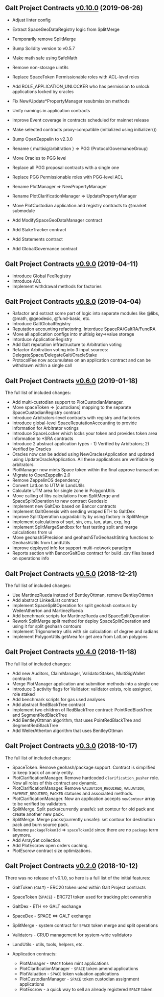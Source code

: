 ## Galt Project Contracts [v0.10.0](https://github.com/galtspace/galtproject-contracts/tree/v0.10.0) (2019-06-26)

- Adjust linter config
- Extract SpaceGeoDataRegistry logic from SplitMerge
- Temporarily remove SplitMerge
- Bump Solidity version to v0.5.7
- Make math safe using SafeMath
- Remove non-storage uint8s
- Replace SpaceToken Permissionable roles with ACL-level roles
- Add ROLE_APPLICATION_UNLOCKER who has permission to unlock applications locked by oracles
- Fix New/Update*PropertyManager resubmission methods
- Unify namings in application contracts
- Improve Event coverage in contracts scheduled for mainnet release
- Make selected contracts proxy-compatible (initialized using initializer())
- Bump OpenZeppelin to v2.3.0

- Rename { multisig/arbitration } => PGG (ProtocolGovernanceGroup)
- Move Oracles to PGG level
- Replace all PGG proposal contracts with a single one
- Replace PGG Permissionable roles with PGG-level ACL

- Rename PlotManager => NewPropertyManager
- Rename PlotClarificationManager => UpdatePropertyManager
- Move PlotCustodian application and registry contracts to @market submodule

- Add ModifySpaceGeoDataManager contract
- Add StakeTracker contract
- Add Statements contract 
- Add GlobalGovernance contract

## Galt Project Contracts [v0.9.0](https://github.com/galtspace/galtproject-contracts/tree/v0.9.0) (2019-04-11)

* Introduce Global FeeRegistry
* Introduce ACL
* Implement withdrawal methods for factories

## Galt Project Contracts [v0.8.0](https://github.com/galtspace/galtproject-contracts/tree/v0.8.0) (2019-04-04)

* Rafactor and extract some part of logic into separate modules like @libs, @math, @geodesic, @fund-basic, etc.
* Introduce GaltGlobalRegistry
* Reputation accounting refactoring. Intorduce SpaceRA/GaltRA/FundRA
* Move all application configs into multisig key=>value storage
* Intorduce ApplicationRegistry
* Add Galt reputation infrastructure to Arbitration voting
* Refactor Arbitration voting into 3 input sources: DelegateSpace/DelegateGalt/OracleStake
* ProtocolFee now accumulates on an application contract and can be withdrawn within a single call

## Galt Project Contracts [v0.6.0](https://github.com/galtspace/galtproject-contracts/tree/v0.6.0) (2019-01-18)

The full list of included changes:

- Add multi-custodian support to PlotCustodianManager.
- Move spaceToken => [custodians] mapping to the separate SpaceCustodianRegistry contract
- Introduce Arbitrators-level contracts with registry and factories
- Introduce global-level SpaceReputationAccounting to provide information for Arbitrator votings
- Introduce SpaceLocker which locks your token and provides token area information to \*SRA contracts
- Introduce 2 abstract application types - 1) Verified by Arbitrators; 2) Verified by Oracles
- Oracles now can be added using NewOraclesApplication and updated using UpdateOracleApplication. All these applications are verifiable by arbitrators.
- PlotManager now mints Space token within the final approve transaction
- Migrate to OpenZeppelin 2.0
- Remove ZeppelinOS dependency
- Convert LatLon to UTM in LandUtils
- Calculate UTM area for single zone in PolygonUtils
- Move calling of libs calculations from SplitMerge and SpaceSplitOperation to new contract Geodesic
- Implement new GaltDex based on Bancor contracts
- Implement GaltGenesis with sending wraped ETH to GaltDex
- Improve SplitOperation upgradability by using factory in SplitMerge
- Implement calculations of sqrt, sin, cos, tan, atan, exp, log
- Implement SplitMergeSandbox for fast testing split and merge calculations from ui
- Move geohash5Precision and geohash5ToGeohashString functions to GeohashUtils from LandUtils
- Improve deployed info for support multi-network paradigm
- Reports section with BancorGaltDex contract for build .csv files based on operations info


## Galt Project Contracts [v0.5.0](https://github.com/galtspace/galtproject-contracts/tree/v0.5.0) (2018-12-21)

The full list of included changes:

- Use MartinezRueda instead of BentleyOttman, remove BentleyOttman
- Add abstract LinkedList contract
- Implement SpaceSplitOperation for split geohash contours by WeilerAtherton and MartinezRueda
- Add benchmark scripts for MartinezRueda and SpaceSplitOperation
- Rework SplitMerge split method for deploy SpaceSplitOperation and using it for split geohash contours
- Implement Trigonometry utils with sin calculation: of degree and radians
- Implement PolygonUtils.getArea for get area from LatLon polygons

## Galt Project Contracts [v0.4.0](https://github.com/galtspace/galtproject-contracts/tree/v0.4.0) (2018-11-18)

The full list of included changes:

- Add new Auditors, ClaimManager, ValidatorStakes, MultiSigWallet contracts
- Merge PlotManager application and submition methods into a single one
- Introduce 3 activity flags for Validator: validator exists, role assigned, role staked
- Add benchmark scripts for gas used analyses
- Add abstract RedBlackTree contract
- Implement two children of RedBlackTree contract: PointRedBlackTree and SegmentRedBlackTree
- Add BentleyOttman algorithm, that uses PointRedBlackTree and SegmentRedBlackTree
- Add WeilerAtherton algorithm that uses BentleyOttman


## Galt Project Contracts [v0.3.0](https://github.com/galtspace/galtproject-contracts/tree/v0.3.0) (2018-10-17)

The full list of included changes:

* SpaceToken. Remove geohash/package support. Contract is simplified to keep track of an only entity.
* PlotClarificationManager. Remove hardcoded `clarification_pusher` role. Now all roles of this contract are dynamic.
* PlotClarificationManager. Remove `VALUATION_REQUIRED`, `VALUATION`, `PAYMENT_REQUIRED`, `PACKED` statuses and associated methods.
* PlotClarificationManager. Now an application accepts `newContour` array to be verified by validators.
* SplitMerge. Split packs(currently unsafe): set contour for old pack and create another new pack.
* SplitMerge. Merge packs(currently unsafe): set contour for destination pack and burn source pack.
* Rename `packageTokenId` => `spaceTokenId` since there are no `package` term anymore.
* Add ArraySet collection.
* Add PlotEscrow open orders caching.
* PlotEscrow contract size optimizations.


## Galt Project Contracts [v0.2.0](https://github.com/galtspace/galtproject-contracts/tree/v0.2.0) (2018-10-12)

There was no release of v0.1.0, so here is a full list of the initial features:

* GaltToken (`GALT`) - ERC20 token used within Galt Project contracts
* SpaceToken (`SPACE`) - ERC721 token used for tracking plot ownership
* GaltDex - ETH <=> GALT exchange
* SpaceDex - SPACE <=> GALT exchange
* SplitMerge - system contract for `SPACE` token merge and split operations
* Validators - CRUD management for system-wide validators
* LandUtils - utils, tools, helpers, etc.

* Application contracts:
  * PlotManager - `SPACE` token mint applications
  * PlotClarificationManager - `SPACE` token amend applications
  * PlotValuation - `SPACE` token valuation applications
  * PlotCustodianManager - `SPACE` token custodian assignment applications
  * PlotEscrow - a quick way to sell an already registered `SPACE` token
